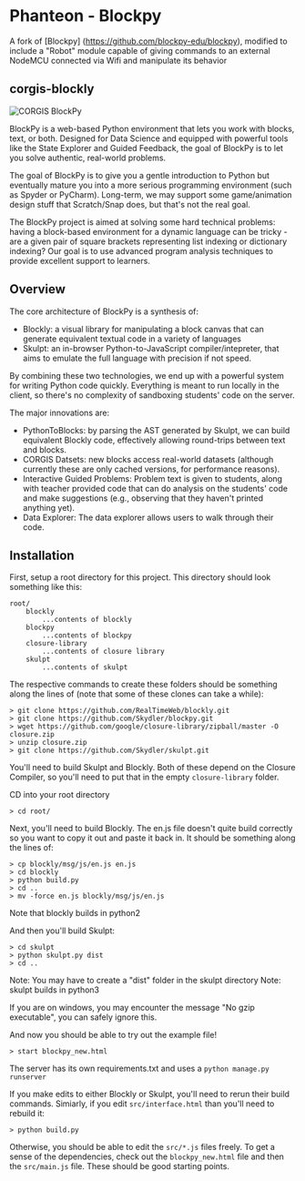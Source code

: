 Phanteon - Blockpy
==================

A fork of [Blockpy] (https://github.com/blockpy-edu/blockpy), modified to include a "Robot" module capable of giving commands to an external NodeMCU connected via Wifi and manipulate its behavior

corgis-blockly
--------------

![CORGIS BlockPy](images/blockly-corgi-logo.png?raw=true "CORGIS BlockPy")

BlockPy is a web-based Python environment that lets you work with blocks, text, or both. Designed for Data Science and equipped with powerful tools like the State Explorer and Guided Feedback, the goal of BlockPy is to let you solve authentic, real-world problems.

The goal of BlockPy is to give you a gentle introduction to Python but eventually mature you into a more serious programming environment (such as Spyder or PyCharm). Long-term, we may support some game/animation design stuff that Scratch/Snap does, but that's not the real goal.

The BlockPy project is aimed at solving some hard technical problems: having a block-based environment for a dynamic language can be tricky - are a given pair of square brackets representing list indexing or dictionary indexing? Our goal is to use advanced program analysis techniques to provide excellent support to learners.

Overview
--------

The core architecture of BlockPy is a synthesis of:

* Blockly: a visual library for manipulating a block canvas that can generate equivalent textual code in a variety of languages
* Skulpt: an in-browser Python-to-JavaScript compiler/intepreter, that aims to emulate the full language with precision if not speed.

By combining these two technologies, we end up with a powerful system for writing Python code quickly. Everything is meant to run locally in the client, so there's no complexity of sandboxing students' code on the server.

The major innovations are:

* PythonToBlocks: by parsing the AST generated by Skulpt, we can build equivalent Blockly code, effectively allowing round-trips between text and blocks.
* CORGIS Datsets: new blocks access real-world datasets (although currently these are only cached versions, for performance reasons).
* Interactive Guided Problems: Problem text is given to students, along with teacher provided code that can do analysis on the students' code and make suggestions (e.g., observing that they haven't printed anything yet).
* Data Explorer: The data explorer allows users to walk through their code.

Installation
------------
First, setup a root directory for this project. This directory should look something like this:

    root/
        blockly
            ...contents of blockly
        blockpy
            ...contents of blockpy
        closure-library
            ...contents of closure library
        skulpt
            ...contents of skulpt

The respective commands to create these folders should be something along the lines of (note that some of these clones can take a while):

    > git clone https://github.com/RealTimeWeb/blockly.git
    > git clone https://github.com/Skydler/blockpy.git
    > wget https://github.com/google/closure-library/zipball/master -O closure.zip
    > unzip closure.zip
    > git clone https://github.com/Skydler/skulpt.git

You'll need to build Skulpt and Blockly. Both of these depend on the Closure Compiler, so you'll need to put that in the empty `closure-library` folder.
    
CD into your root directory

    > cd root/

Next, you'll need to build Blockly. The en.js file doesn't quite build correctly so you want to copy it out and paste it back in. It should be something along the lines of:

    > cp blockly/msg/js/en.js en.js
    > cd blockly
    > python build.py
    > cd ..
    > mv -force en.js blockly/msg/js/en.js

Note that blockly builds in python2

And then you'll build Skulpt:

    > cd skulpt
    > python skulpt.py dist
    > cd ..

Note: You may have to create a "dist" folder in the skulpt directory
Note: skulpt builds in python3

If you are on windows, you may encounter the message "No gzip executable", you can safely ignore this.
    
And now you should be able to try out the example file!

    > start blockpy_new.html
    
The server has its own requirements.txt and uses a `python manage.py runserver`

If you make edits to either Blockly or Skulpt, you'll need to rerun their build commands. Simiarly, if you edit ``src/interface.html`` than you'll need to rebuild it:

    > python build.py
    
Otherwise, you should be able to edit the ``src/*.js`` files freely. To get a sense of the dependencies, check out the ``blockpy_new.html`` file and then the ``src/main.js`` file. These should be good starting points.
